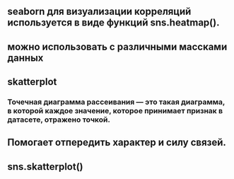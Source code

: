 ## seaborn для визуализации корреляций используется в виде функций sns.heatmap().
## можно использовать с различными массками данных

## skatterplot 

### Точечная диаграмма рассеивания — это такая диаграмма, в которой каждое значение, которое принимает признак в датасете, отражено точкой.

## Помогает отпередить характер и силу связей.

## sns.skatterplot()

